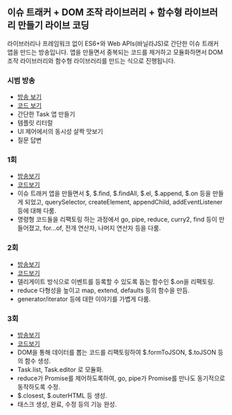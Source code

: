 ## 이슈 트래커 + DOM 조작 라이브러리 + 함수형 라이브러리 만들기 라이브 코딩

라이브러리나 프레임워크 없이 ES6+와 Web APIs(바닐라JS)로 간단한 이슈 트래커 앱을 만드는 방송입니다. 앱을 만들면서 중복되는 코드를 제거하고 모듈화하면서 DOM 조작 라이브러리와 함수형 라이브러리를 만드는 식으로 진행됩니다.

### 시범 방송
 - [방송 보기](https://www.youtube.com/watch?v=JVYgl7Gyeoc)
 - [코드 보기](https://github.com/Functional-JavaScript/FunctionalES/tree/master/articles/ES6%2C%20%ED%95%A8%EC%88%98%ED%98%95%20%ED%94%84%EB%A1%9C%EA%B7%B8%EB%9E%98%EB%B0%8D%2C%20%EB%B9%84%EB%8F%99%EA%B8%B0%2C%20%EB%8F%99%EC%8B%9C%EC%84%B1%20%ED%94%84%EB%A1%9C%EA%B7%B8%EB%9E%98%EB%B0%8D/html/%EB%B6%80%EB%A1%9D.%20%ED%83%9C%EC%8A%A4%ED%81%AC%20%EC%95%B1)
 - 간단한 Task 앱 만들기
 - 템플릿 리터럴
 - UI 제어에서의 동시성 살짝 맛보기
 - 질문 답변

### 1회
 - [방송보기](https://www.youtube.com/watch?v=3SEQdmF9psY)
 - [코드보기](https://github.com/indongyoo/issue-tracker-prototype/tree/master/1)
 - 이슈 트래커 앱을 만들면서 $, $.find, $.findAll, $.el, $.append, $.on 등을 만들게 되었고, querySelector, createElement, appendChild, addEventListener 등에 대해 다룸.
 - 명령형 코드들을 리팩토링 하는 과정에서 go, pipe, reduce, curry2, find 등이 만들어졌고, for...of, 전개 연산자, 나머지 연산자 등을 다룸.

### 2회
 - [방송보기](https://www.youtube.com/watch?v=fWCzkdbs-sw)
 - [코드보기](https://github.com/indongyoo/issue-tracker-prototype/tree/master/2)
 - 델리게이트 방식으로 이벤트를 등록할 수 있도록 돕는 함수인 $.on을 리팩토링.
 - reduce 다형성을 높이고 map, extend, defaults 등의 함수을 만듬.
 - generator/iterator 등에 대한 이야기를 가볍게 다룸.

### 3회
 - [방송보기](https://youtu.be/57q407uCArA?t=740)
 - [코드보기](https://github.com/indongyoo/issue-tracker-prototype/tree/master/3)
 - DOM을 통해 데이터를 뽑는 코드를 리팩토링하여 $.formToJSON, $.toJSON 등의 함수 생성.
 - Task.list, Task.editor 로 모듈화.
 - reduce가 Promise를 제어하도록하여, go, pipe가 Promise를 만나도 동기적으로 동작하도록 수정.
 - $.closest, $.outerHTML 등 생성.
 - 태스크 생성, 완료, 수정 등의 기능 완성.
